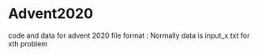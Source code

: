 # Advent2020
code and data for advent 2020
file format :
  Normally data is input_x.txt for xth problem 
